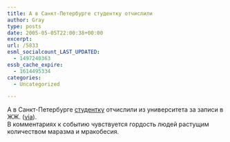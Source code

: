 ```yaml
---
title: А в Санкт-Петербурге студентку отчислили
author: Gray
type: posts
date: 2005-05-05T22:00:38+00:00
excerpt:
url: /5833
esml_socialcount_LAST_UPDATED:
  - 1497240363
essb_cache_expire:
  - 1614495334
categories:
  - Uncategorized

---
```








А в Санкт-Петербурге <a href="http://www.livejournal.com/users/fartran/" target="_blank">студентку</a> отчислили из университета за записи в ЖЖ. (<a href="http://www.mblog.ru/archives/2005/05/05/ieeoneo_nooaeioeo_ioeneeeeee_ec_aoca_ca_aaeie_aeeiaa.html" target="_blank">via</a>).  
В комментариях к событию чувствуется гордость людей растущим количеством маразма и мракобесия.